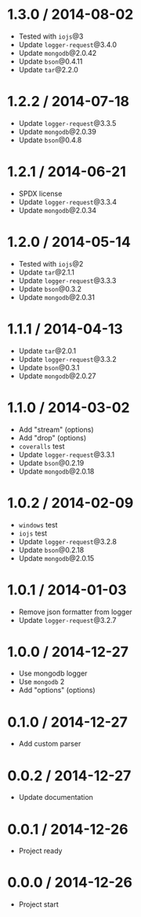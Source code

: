 1.3.0 / 2014-08-02
==================

  * Tested with `iojs`@3
  * Update `logger-request`@3.4.0
  * Update `mongodb`@2.0.42
  * Update `bson`@0.4.11
  * Update `tar`@2.2.0

1.2.2 / 2014-07-18
==================

  * Update `logger-request`@3.3.5
  * Update `mongodb`@2.0.39
  * Update `bson`@0.4.8

1.2.1 / 2014-06-21
==================

  * SPDX license
  * Update `logger-request`@3.3.4
  * Update `mongodb`@2.0.34

1.2.0 / 2014-05-14
==================

  * Tested with `iojs`@2
  * Update `tar`@2.1.1
  * Update `logger-request`@3.3.3
  * Update `bson`@0.3.2
  * Update `mongodb`@2.0.31

1.1.1 / 2014-04-13
==================

  * Update `tar`@2.0.1
  * Update `logger-request`@3.3.2
  * Update `bson`@0.3.1
  * Update `mongodb`@2.0.27

1.1.0 / 2014-03-02
==================

  * Add "stream" (options)
  * Add "drop" (options)
  * `coveralls` test
  * Update `logger-request`@3.3.1
  * Update `bson`@0.2.19
  * Update `mongodb`@2.0.18

1.0.2 / 2014-02-09
==================

  * `windows` test
  * `iojs` test
  * Update `logger-request`@3.2.8
  * Update `bson`@0.2.18
  * Update `mongodb`@2.0.15

1.0.1 / 2014-01-03
==================

  * Remove json formatter from logger
  * Update `logger-request`@3.2.7

1.0.0 / 2014-12-27
==================

  * Use mongodb logger
  * Use `mongodb` 2
  * Add "options" (options)

0.1.0 / 2014-12-27
==================

  * Add custom parser

0.0.2 / 2014-12-27
==================

  * Update documentation

0.0.1 / 2014-12-26
==================

  * Project ready

0.0.0 / 2014-12-26
==================

  * Project start
